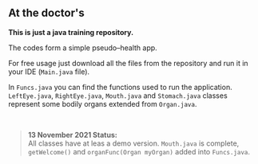 <!DOCTYPE html>
<html>
<body>

<h2>At the doctor's</h2>

<b><p style="backgroundcolor:red;">This is just a java training repository.</p></b>

<p>The codes form a simple pseudo–health app.</p>

<p>For free usage just download all the files from the repository and run it in your IDE (<code>Main.java</code> file).</p>
<p>In <code>Funcs.java</code> you can find the functions used to run the application. 
<code>LeftEye.java</code>, <code>RightEye.java</code>, <code>Mouth.java</code> and <code>Stomach.java</code> classes represent some bodily organs extended from <code>Organ.java</code>.</p>
<br />   

<blockquote>
<b>13 November 2021 Status:</b><br /> 
All classes have at leas a demo version. <code>Mouth.java</code> is complete, <code>getWelcome()</code> and <code>organFunc(Organ myOrgan)</code>
added into <code>Funcs.java</code>.
</blockquote><br>

</body>
</html>
